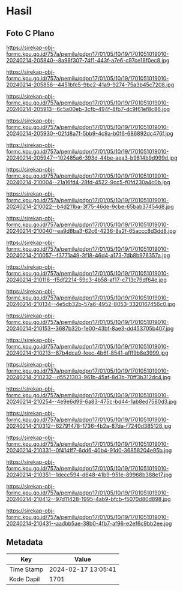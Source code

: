 # Hasil

## Foto C Plano

https://sirekap-obj-formc.kpu.go.id/757a/pemilu/pdpr/17/01/05/10/19/1701051019010-20240214-205840--8a98f307-74f1-443f-a7e6-c97ce18f0ec8.jpg

https://sirekap-obj-formc.kpu.go.id/757a/pemilu/pdpr/17/01/05/10/19/1701051019010-20240214-205856--4451bfe5-9bc2-41a9-9274-75a3b45c7208.jpg

https://sirekap-obj-formc.kpu.go.id/757a/pemilu/pdpr/17/01/05/10/19/1701051019010-20240214-205913--6c5a00eb-3cfb-494f-8fb7-dc9f61ef8c86.jpg

https://sirekap-obj-formc.kpu.go.id/757a/pemilu/pdpr/17/01/05/10/19/1701051019010-20240214-205930--02fd8a7f-5bb9-4c9a-b0f6-686892dc476f.jpg

https://sirekap-obj-formc.kpu.go.id/757a/pemilu/pdpr/17/01/05/10/19/1701051019010-20240214-205947--102485a6-393d-44be-aea3-b9814b9d999d.jpg

https://sirekap-obj-formc.kpu.go.id/757a/pemilu/pdpr/17/01/05/10/19/1701051019010-20240214-210004--21a16fd4-28fd-4522-9cc5-f0fd230a4c0b.jpg

https://sirekap-obj-formc.kpu.go.id/757a/pemilu/pdpr/17/01/05/10/19/1701051019010-20240214-210022--b4d211ba-3f75-46de-9cbe-65bab37454d8.jpg

https://sirekap-obj-formc.kpu.go.id/757a/pemilu/pdpr/17/01/05/10/19/1701051019010-20240214-210040--ea9d8ba3-62c6-4236-8a2f-65accc8d3dd8.jpg

https://sirekap-obj-formc.kpu.go.id/757a/pemilu/pdpr/17/01/05/10/19/1701051019010-20240214-210057--f3771a49-3f18-46d4-a173-7db8b976357a.jpg

https://sirekap-obj-formc.kpu.go.id/757a/pemilu/pdpr/17/01/05/10/19/1701051019010-20240214-210116--f5df2214-59c3-4b58-af17-c713c79df64e.jpg

https://sirekap-obj-formc.kpu.go.id/757a/pemilu/pdpr/17/01/05/10/19/1701051019010-20240214-210134--4e5db32b-57a6-4952-8053-3320167456c0.jpg

https://sirekap-obj-formc.kpu.go.id/757a/pemilu/pdpr/17/01/05/10/19/1701051019010-20240214-210153--3687b32b-1e00-43bf-8ae3-dd453705b407.jpg

https://sirekap-obj-formc.kpu.go.id/757a/pemilu/pdpr/17/01/05/10/19/1701051019010-20240214-210213--87b4dca9-feec-4b6f-8541-afff9b8e3999.jpg

https://sirekap-obj-formc.kpu.go.id/757a/pemilu/pdpr/17/01/05/10/19/1701051019010-20240214-210232--d5521303-961b-45af-8d3b-70ff3b312dc4.jpg

https://sirekap-obj-formc.kpu.go.id/757a/pemilu/pdpr/17/01/05/10/19/1701051019010-20240214-210254--4e9e6d99-6a83-475c-bd44-1ab8ed7580d3.jpg

https://sirekap-obj-formc.kpu.go.id/757a/pemilu/pdpr/17/01/05/10/19/1701051019010-20240214-210312--62791478-1736-4b2a-87da-f7240d385128.jpg

https://sirekap-obj-formc.kpu.go.id/757a/pemilu/pdpr/17/01/05/10/19/1701051019010-20240214-210331--0f414ff7-6dd6-40b4-91d0-36858204e95b.jpg

https://sirekap-obj-formc.kpu.go.id/757a/pemilu/pdpr/17/01/05/10/19/1701051019010-20240214-210351--1decc594-d648-41b9-951e-89968b388e17.jpg

https://sirekap-obj-formc.kpu.go.id/757a/pemilu/pdpr/17/01/05/10/19/1701051019010-20240214-210412--97d11428-1995-4ab9-bfcb-f5070d80d898.jpg

https://sirekap-obj-formc.kpu.go.id/757a/pemilu/pdpr/17/01/05/10/19/1701051019010-20240214-210431--aadbb5ae-38b0-4fb7-af96-e2ef6c9bb2ee.jpg


## Metadata

| Key        | Value               |
| ---------- | ------------------- |
| Time Stamp | 2024-02-17 13:05:41 |
| Kode Dapil | 1701                |



